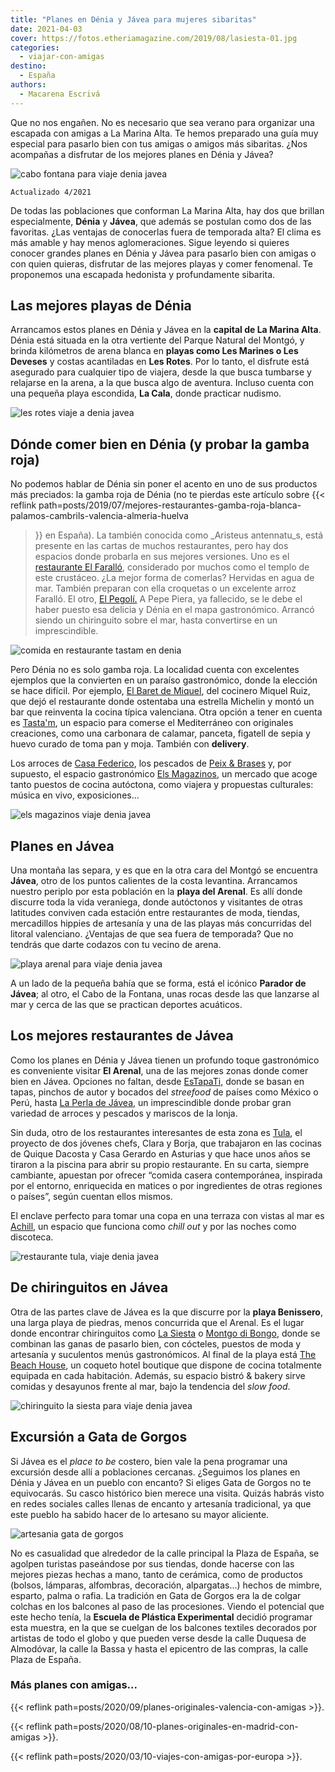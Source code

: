 ```yaml
---
title: "Planes en Dénia y Jávea para mujeres sibaritas"
date: 2021-04-03
cover: https://fotos.etheriamagazine.com/2019/08/lasiesta-01.jpg
categories: 
  - viajar-con-amigas
destino: 
  - España
authors: 
  - Macarena Escrivá
---
```


Que no nos engañen. No es necesario que sea verano para organizar una escapada con amigas a La Marina Alta. Te hemos preparado una guía muy especial para pasarlo bien con tus amigas o amigos más sibaritas. ¿Nos acompañas a disfrutar de los mejores planes en Dénia y Jávea?

![cabo fontana  para viaje denia javea](https://fotos.etheriamagazine.com/2019/08/viaje-denia-javea-Cabo-de-la-fontana.jpg "Cabo de la Fontana. ©M.E.")

```
Actualizado 4/2021
```

De todas las poblaciones que conforman La Marina Alta, hay dos que brillan 
especialmente, **Dénia** y **Jávea**, que además se postulan como dos de las favoritas. 
¿Las ventajas de conocerlas fuera de temporada alta? El clima es más amable y hay menos 
aglomeraciones. Sigue leyendo si quieres conocer grandes planes en Dénia y Jávea para 
pasarlo bien con amigas o con quien quieras, disfrutar de las mejores playas y comer 
fenomenal. Te proponemos una escapada hedonista y profundamente sibarita. 

## Las mejores playas de Dénia

Arrancamos estos planes en Dénia y Jávea en la **capital de La Marina Alta**. Dénia está 
situada en la otra vertiente del Parque Natural del Montgó, y brinda kilómetros de arena 
blanca en **playas como Les Marines o Les Deveses** y costas acantiladas en **Les 
Rotes**. Por lo tanto, el disfrute está asegurado para cualquier tipo de viajera, desde 
la que busca tumbarse y relajarse en la arena, a la que busca algo de aventura. Incluso 
cuenta con una pequeña playa escondida, **La Cala**, donde practicar nudismo. 

![les rotes  viaje a denia javea](https://fotos.etheriamagazine.com/2019/08/viaje-denia-javea-Les-Rotes.jpg "Les Rotes. © M.E.")

## Dónde comer bien en Dénia (y probar la gamba roja)

No podemos hablar de Dénia sin poner el acento en uno de sus productos más preciados: la 
gamba roja de Dénia (no te pierdas este artículo sobre {{< reflink 
path=posts/2019/07/mejores-restaurantes-gamba-roja-blanca-palamos-cambrils-valencia-almeria-huelva 
>}} en España). La también conocida como _Aristeus antennatu_s, está presente en las 
cartas de muchos restaurantes, pero hay dos espacios donde probarla en sus mejores 
versiones. Uno es el [restaurante El Faralló](https://elfarallo.com/), considerado por 
muchos como el templo de este crustáceo. ¿La mejor forma de comerlas? Hervidas en agua 
de mar. También preparan con ella croquetas o un excelente arroz Faralló. El otro, [El 
Pegolí.](https://es-es.facebook.com/El-Pegol%C3%AD-167686163309213/) A Pepe Piera, ya 
fallecido, se le debe el haber puesto esa delicia y Dénia en el mapa gastronómico. 
Arrancó siendo un chiringuito sobre el mar, hasta convertirse en un imprescindible. 

![comida en restaurante tastam en denia](https://fotos.etheriamagazine.com/2019/08/viaje-denia-javea-Carbonara-Foto-Tasta.jpg "Carbonara de calamar de Tasta'm. © Tasta'm")

Pero Dénia no es solo gamba roja. La localidad cuenta con excelentes ejemplos que la 
convierten en un paraíso gastronómico, donde la elección se hace difícil. Por ejemplo, 
[El Baret de Miquel](https://www.miquelruizcuiner.com), del cocinero Miquel Ruiz, que 
dejó el restaurante donde ostentaba una estrella Michelin y montó un bar que reinventa 
la cocina típica valenciana. Otra opción a tener en cuenta es 
[Tasta'm](https://www.tastam.net/), un espacio para comerse el Mediterráneo con 
originales creaciones, como una carbonara de calamar, panceta, figatell de sepia y huevo 
curado de toma pan y moja. También con **delivery**. 

Los arroces de [Casa Federico](https://www.casafederico.es/), los pescados de [Peix & 
Brases](http://peixibrases.com) y, por supuesto, el espacio gastronómico [Els 
Magazinos](https://elsmagazinos.com/), un mercado que acoge tanto puestos de cocina 
autóctona, como viajera y propuestas culturales: música en vivo, exposiciones... 

![els magazinos  viaje denia javea](https://fotos.etheriamagazine.com/2019/08/viaje-denia-javea-els-magazinos.jpg "Plato de (©) Els Magazinos.")

## Planes en Jávea

Una montaña las separa, y es que en la otra cara del Montgó se encuentra **Jávea**, otro 
de los puntos calientes de la costa levantina. Arrancamos nuestro periplo por esta 
población en la **playa del Arenal**. Es allí donde discurre toda la vida veraniega, 
donde autóctonos y visitantes de otras latitudes conviven cada estación entre 
restaurantes de moda, tiendas, mercadillos hippies de artesanía y una de las playas más 
concurridas del litoral valenciano. ¿Ventajas de que sea fuera de temporada? Que no 
tendrás que darte codazos con tu vecino de arena. 

![playa arenal para viaje denia javea](https://fotos.etheriamagazine.com/2019/08/El-arenal-Javea.jpg "Playa del Arenal, en Jávea. © M.E.")

A un lado de la pequeña bahía que se forma, está el icónico **Parador de Jávea**; al 
otro, el Cabo de la Fontana, unas rocas desde las que lanzarse al mar y cerca de las que 
se practican deportes acuáticos. 

## Los mejores restaurantes de Jávea

Como los planes en Dénia y Jávea tienen un profundo toque gastronómico es conveniente 
visitar **El Arenal**, una de las mejores zonas donde comer bien en Jávea. Opciones no 
faltan, desde [EsTapaTi,](https://es-es.facebook.com/estapati.javea) donde se basan en 
tapas, pinchos de autor y bocados del _streefood_ de países como México o Perú, hasta 
[La Perla de Jávea](https://www.laperladejavea.com/), un imprescindible donde probar 
gran variedad de arroces y pescados y mariscos de la lonja. 

Sin duda, otro de los restaurantes interesantes de esta zona es 
[Tula](https://tularestaurante.com/), el proyecto de dos jóvenes chefs, Clara y Borja, 
que trabajaron en las cocinas de Quique Dacosta y Casa Gerardo en Asturias y que hace 
unos años se tiraron a la piscina para abrir su propio restaurante. En su carta, siempre 
cambiante, apuestan por ofrecer “comida casera contemporánea, inspirada por el entorno, 
enriquecida en matices o por ingredientes de otras regiones o países”, según cuentan 
ellos mismos. 

El enclave perfecto para tomar una copa en una terraza con vistas al mar es 
[Achill](https://www.achilljavea.com/), un espacio que funciona como _chill out_ y por 
las noches como discoteca. 

![restaurante tula, viaje denia javea](https://fotos.etheriamagazine.com/2019/08/viaje-denia-javea-bar-tula.jpg "Restaurante Tula. © M.E.")

## De chiringuitos en Jávea

Otra de las partes clave de Jávea es la que discurre por la **playa Benissero**, una 
larga playa de piedras, menos concurrida que el Arenal. Es el lugar donde encontrar 
chiringuitos como [La Siesta](https://www.siestajavea.com/) o [Montgo di 
Bongo](https://www.montgodibongo.es/), donde se combinan las ganas de pasarlo bien, con 
cócteles, puestos de moda y artesanía y suculentos menús gastronómicos. Al final de la 
playa está [The Beach House](https://thebeachhousejavea.com/es/), un coqueto hotel 
boutique que dispone de cocina totalmente equipada en cada habitación. Además, su 
espacio bistró & bakery sirve comidas y desayunos frente al mar, bajo la tendencia del 
_slow food_. 

![chiringuito la siesta para viaje denia javea](https://fotos.etheriamagazine.com/2019/08/lasiesta-01.jpg "© La Siesta.")

## Excursión a Gata de Gorgos

Si Jávea es el _place to be_ costero, bien vale la pena programar una excursión desde 
allí a poblaciones cercanas. ¿Seguimos los planes en Dénia y Jávea en un pueblo con 
encanto? Si eliges Gata de Gorgos no te equivocarás. Su casco histórico bien merece una 
visita. Quizás habrás visto en redes sociales calles llenas de encanto y artesanía 
tradicional, ya que este pueblo ha sabido hacer de lo artesano su mayor aliciente. 

![artesania gata de gorgos](https://fotos.etheriamagazine.com/2019/08/viaje-amigas-Gata-de-gorgos.jpg "Artesanía en Gata de Gorgos. ©M.E.")

No es casualidad que alrededor de la calle principal la Plaza de España, se agolpen 
turistas paseándose por sus tiendas, donde hacerse con las mejores piezas hechas a mano, 
tanto de cerámica, como de productos (bolsos, lámparas, alfombras, decoración, 
alpargatas...) hechos de mimbre, esparto, palma o rafia. La tradición en Gata de Gorgos 
era la de colgar colchas en los balcones al paso de las procesiones. Viendo el potencial 
que este hecho tenía, la **Escuela de Plástica Experimental** decidió programar esta 
muestra, en la que se cuelgan de los balcones textiles decorados por artistas de todo el 
globo y que pueden verse desde la calle Duquesa de Almodóvar, la calle la Bassa y hasta 
el epicentro de las compras, la calle Plaza de España. 

### Más planes con amigas...

{{< reflink path=posts/2020/09/planes-originales-valencia-con-amigas >}}. 

{{< reflink path=posts/2020/08/10-planes-originales-en-madrid-con-amigas >}}. 

{{< reflink path=posts/2020/03/10-viajes-con-amigas-por-europa >}}.
